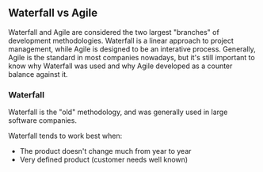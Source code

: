 ## Waterfall vs Agile

Waterfall and Agile are considered the two largest "branches" of development methodologies. Waterfall is a linear approach to project management, while Agile is designed to be an interative process. Generally, Agile is the standard in most companies nowadays, but it's still important to know why Waterfall was used and why Agile developed as a counter balance against it. 

### Waterfall

Waterfall is the "old" methodology, and was generally used in large software companies. 

Waterfall tends to work best when:
- The product doesn't change much from year to year
- Very defined product (customer needs well known)

